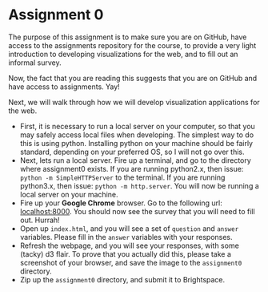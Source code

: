 # Assignment 0

The purpose of this assignment is to make sure you are on GitHub, have access to the assignments repository for the course, to provide a very light introduction to developing visualizations for the web, and to fill out an informal survey.

Now, the fact that you are reading this suggests that you are on GitHub and have access to assignments. Yay!

Next, we will walk through how we will develop visualization applications for the web.

* First, it is necessary to run a local server on your computer, so that you may safely access local files when developing. The simplest way to do this is using python. Installing python on your machine should be fairly standard, depending on your preferred OS, so I will not go over this.
* Next, lets run a local server. Fire up a terminal, and go to the directory where assignment0 exists. If you are running python2.x, then issue: `python -m SimpleHTTPServer` to the terminal. If you are running python3.x, then issue: `python -m http.server`. You will now be running a local server on your machine.
* Fire up your **Google Chrome** browser. Go to the following url: [localhost:8000](localhost:8000). You should now see the survey that you will need to fill out. Hurrah!
* Open up `index.html`, and you will see a set of `question` and `answer` variables. Please fill in the `answer` variables with your responses.
* Refresh the webpage, and you will see your responses, with some (tacky) d3 flair. To prove that you actually did this, please take a screenshot of your browser, and save the image to the `assignment0` directory.
* Zip up the `assignment0` directory, and submit it to Brightspace.

